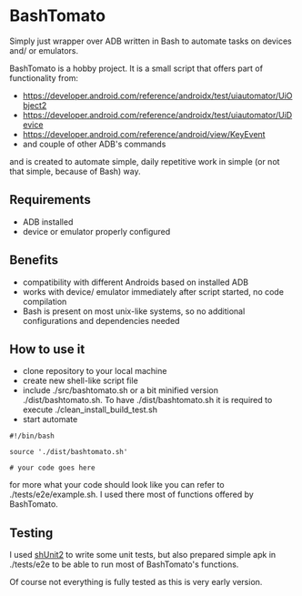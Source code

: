 # BashTomato

Simply just wrapper over ADB written in Bash to automate tasks on devices and/ or emulators.

BashTomato is a hobby project. It is a small script that offers part of functionality from:

- https://developer.android.com/reference/androidx/test/uiautomator/UiObject2
- https://developer.android.com/reference/androidx/test/uiautomator/UiDevice
- https://developer.android.com/reference/android/view/KeyEvent
- and couple of other ADB's commands

and is created to automate simple, daily repetitive work in simple (or not that simple, because of Bash) way.

## Requirements

- ADB installed
- device or emulator properly configured

## Benefits

- compatibility with different Androids based on installed ADB
- works with device/ emulator immediately after script started, no code compilation
- Bash is present on most unix-like systems, so no additional configurations and dependencies needed

## How to use it

- clone repository to your local machine
- create new shell-like script file
- include ./src/bashtomato.sh or a bit minified version ./dist/bashtomato.sh. To have ./dist/bashtomato.sh it is required to execute ./clean_install_build_test.sh
- start automate

```
#!/bin/bash

source './dist/bashtomato.sh'

# your code goes here
```

for more what your code should look like you can refer to ./tests/e2e/example.sh. I used there most of functions offered by BashTomato.

## Testing

I used [shUnit2](https://github.com/kward/shunit2#shunit2) to write some unit tests, but also prepared simple apk in ./tests/e2e to be able to run most of BashTomato's functions.

Of course not everything is fully tested as this is very early version.

